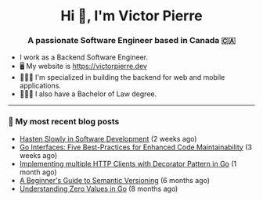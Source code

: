 <h1 align="center">Hi 👋, I'm Victor Pierre</h1>
<h3 align="center">A passionate Software Engineer based in Canada 🇨🇦</h3>

- I work as a Backend Software Engineer.
- 🖥 My website is https://victorpierre.dev
- 👨🏻‍💻 I'm specialized in building the backend for web and mobile applications.
- 👨🏻‍⚖️ I also have a Bachelor of Law degree.

---

### 📝 My most recent blog posts

- [Hasten Slowly in Software Development](https://victorpierre.dev/articles/festina-lente/) (2 weeks ago)
- [Go Interfaces: Five Best-Practices for Enhanced Code Maintainability](https://victorpierre.dev/articles/five-go-interfaces-best-practices/) (3 weeks ago)
- [Implementing multiple HTTP Clients with Decorator Pattern in Go](https://victorpierre.dev/articles/decorator-pattern-in-go/) (1 month ago)
- [A Beginner&#39;s Guide to Semantic Versioning](https://victorpierre.dev/articles/beginners-guide-semantic-versioning/) (6 months ago)
- [Understanding Zero Values in Go](https://victorpierre.dev/articles/zero-values-in-go/) (8 months ago)
